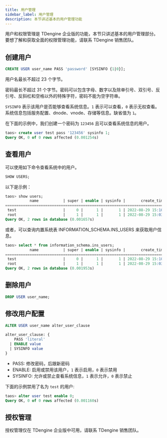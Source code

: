 ```yaml
---
title: 用户管理
sidebar_label: 用户管理
description: 本节讲述基本的用户管理功能
---
```


用户和权限管理是 TDengine 企业版的功能，本节只讲述基本的用户管理部分。要想了解和获取全面的权限管理功能，请联系 TDengine 销售团队。

## 创建用户

```sql
CREATE USER user_name PASS 'password' [SYSINFO {1|0}];
```

用户名最长不超过 23 个字节。

密码最长不超过 31 个字节。密码可以包含字母、数字以及除单引号、双引号、反引号、反斜杠和空格以外的特殊字符，密码不能为空字符串。

`SYSINFO` 表示该用户是否能够查看系统信息。`1` 表示可以查看，`0` 表示无权查看。系统信息包括服务配置、dnode、vnode、存储等信息。缺省值为 `1`。

在下面的示例中，我们创建一个密码为 `123456` 且可以查看系统信息的用户。 

```sql
taos> create user test pass '123456' sysinfo 1;
Query OK, 0 of 0 rows affected (0.001254s)
```

## 查看用户

可以使用如下命令查看系统中的用户。

```sql
SHOW USERS;
```

以下是示例：

```sql
taos> show users;
           name           | super | enable | sysinfo |       create_time       |
================================================================================
 test                     |     0 |      1 |       1 | 2022-08-29 15:10:27.315 |
 root                     |     1 |      1 |       1 | 2022-08-29 15:03:34.710 |
Query OK, 2 rows in database (0.001657s)
```

或者，可以查询内置系统表 INFORMATION_SCHEMA.INS_USERS 来获取用户信息。

```sql
taos> select * from information_schema.ins_users;
           name           | super | enable | sysinfo |       create_time       |
================================================================================
 test                     |     0 |      1 |       1 | 2022-08-29 15:10:27.315 |
 root                     |     1 |      1 |       1 | 2022-08-29 15:03:34.710 |
Query OK, 2 rows in database (0.001953s)
```

## 删除用户

```sql
DROP USER user_name;
```

## 修改用户配置

```sql
ALTER USER user_name alter_user_clause
 
alter_user_clause: {
    PASS 'literal'
  | ENABLE value
  | SYSINFO value
}
```

- PASS: 修改密码，后跟新密码
- ENABLE: 启用或禁用该用户，`1` 表示启用，`0` 表示禁用
- SYSINFO: 允许或禁止查看系统信息，`1` 表示允许，`0` 表示禁止

下面的示例禁用了名为 `test` 的用户:

```sql
taos> alter user test enable 0;
Query OK, 0 of 0 rows affected (0.001160s)
```

## 授权管理

授权管理仅在 TDengine 企业版中可用，请联系 TDengine 销售团队。